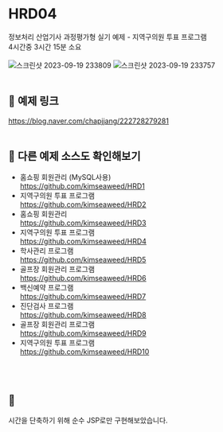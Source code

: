 # HRD04
정보처리 산업기사 과정평가형 실기 예제 - 지역구의원 투표 프로그램<br>
4시간중 3시간 15분 소요<br><br>
![스크린샷 2023-09-19 233809](https://github.com/kimseaweed/HRD4/assets/128600341/5f63ca5f-c649-4c1c-b1cf-f812609ccb34)
![스크린샷 2023-09-19 233757](https://github.com/kimseaweed/HRD4/assets/128600341/63c8004c-4937-4625-bf06-c7709802515c)
<br><br>


## 🔗 예제 링크
https://blog.naver.com/chapjjang/222728279281
<br>
<br>


## 🔗 다른 예제 소스도 확인해보기 
* 홈쇼핑 회원관리 (MySQL사용)<br>https://github.com/kimseaweed/HRD1
* 지역구의원 투표 프로그램 <br>https://github.com/kimseaweed/HRD2
* 홈쇼핑 회원관리 <br>https://github.com/kimseaweed/HRD3
* 지역구의원 투표 프로그램 <br>https://github.com/kimseaweed/HRD4
* 학사관리 프로그램<br>https://github.com/kimseaweed/HRD5
* 골프장 회원관리 프로그램<br>https://github.com/kimseaweed/HRD6
* 백신예약 프로그램<br>https://github.com/kimseaweed/HRD7
* 진단검사 프로그램<br>https://github.com/kimseaweed/HRD8
* 골프장 회원관리 프로그램<br>https://github.com/kimseaweed/HRD9
* 지역구의원 투표 프로그램 <br>https://github.com/kimseaweed/HRD10
<br>
<br>

## 💬
시간을 단축하기 위해 순수 JSP로만 구현해보았습니다.
<br><br><br>





